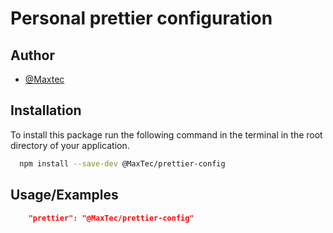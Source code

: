 
# Personal prettier configuration

## Author

- [@Maxtec](https://www.github.com/maxtec)


## Installation

To install this package run the following command in the terminal in the root directory of your application.

```bash
  npm install --save-dev @MaxTec/prettier-config
```
    
## Usage/Examples

```json
    "prettier": "@MaxTec/prettier-config"  
```

